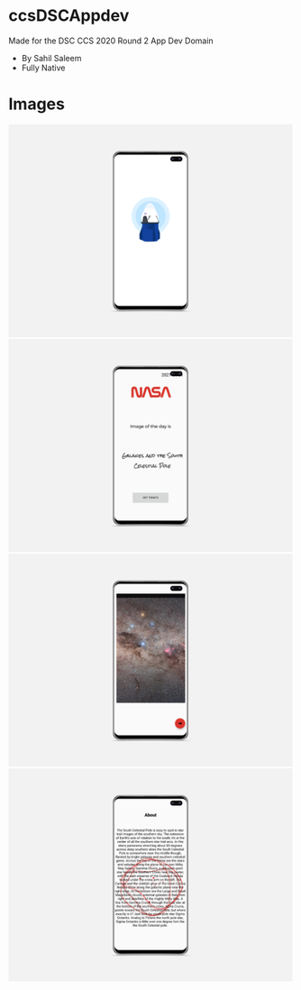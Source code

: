 # ccsDSCAppdev
Made for the DSC CCS 2020 Round 2 App Dev Domain
 - By Sahil Saleem
 - Fully Native

# Images


![Image1](1.png)
![Image2](2.png)
![Image3](3.png)
![Image4](4.png)

